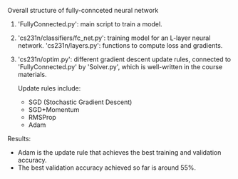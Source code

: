 Overall structure of fully-connceted neural network

1. 'FullyConnected.py': main script to train a model.

2. 'cs231n/classifiers/fc_net.py': training model for an L-layer neural network.
   'cs231n/layers.py': functions to compute loss and gradients. 

3. 'cs231n/optim.py': different gradient descent update rules, connected to 'FullyConnected.py' by 'Solver.py', 
    which is well-written in the course materials.
    
    Update rules include:
      - SGD (Stochastic Gradient Descent)
      - SGD+Momentum
      - RMSProp
      - Adam

Results:
- Adam is the update rule that achieves the best training and validation accuracy.
- The best validation accuracy achieved so far is around 55%.
